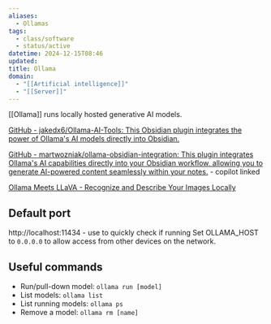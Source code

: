 ```yaml
---
aliases:
  - Ollamas
tags:
  - class/software
  - status/active
datetime: 2024-12-15T08:46
updated: 
title: Ollama
domain:
  - "[[Artificial intelligence]]"
  - "[[Server]]"
---
```

[[Ollama]] runs locally hosted generative AI models.

[GitHub - jakedx6/Ollama-AI-Tools: This Obsidian plugin integrates the power of Ollama's AI models directly into Obsidian.](https://github.com/jakedx6/Ollama-AI-Tools/)

[GitHub - martwozniak/ollama-obsidian-integration: This plugin integrates Ollama's AI capabilities directly into your Obsidian workflow, allowing you to generate AI-powered content seamlessly within your notes.](https://github.com/martwozniak/ollama-obsidian-integration) - copilot linked

[Ollama Meets LLaVA - Recognize and Describe Your Images Locally](https://henrywithu.com/ollama-meets-llava-recognize-and-describe-your-images-locally/)

## Default port
http://localhost:11434 - use to quickly check if running
Set OLLAMA_HOST to `0.0.0.0` to allow access from other devices on the network.

## Useful commands

- Run/pull-down model: `ollama run [model]`
- List models: `ollama list`
- List running models: `ollama ps`
- Remove a model: `ollama rm [name]`